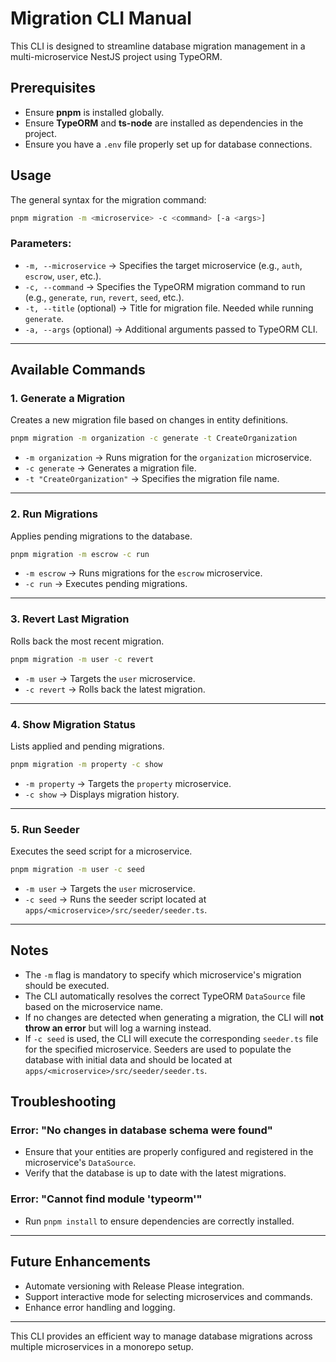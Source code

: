 # Migration CLI Manual

This CLI is designed to streamline database migration management in a multi-microservice NestJS project using TypeORM.

## Prerequisites

- Ensure **pnpm** is installed globally.
- Ensure **TypeORM** and **ts-node** are installed as dependencies in the project.
- Ensure you have a `.env` file properly set up for database connections.

## Usage

The general syntax for the migration command:

```sh
pnpm migration -m <microservice> -c <command> [-a <args>]
```

### Parameters:

- `-m, --microservice` → Specifies the target microservice (e.g., `auth`, `escrow`, `user`, etc.).
- `-c, --command` → Specifies the TypeORM migration command to run (e.g., `generate`, `run`, `revert`, `seed`, etc.).
- `-t, --title` (optional) → Title for migration file. Needed while running `generate`.
- `-a, --args` (optional) → Additional arguments passed to TypeORM CLI.

---

## Available Commands

### 1. Generate a Migration

Creates a new migration file based on changes in entity definitions.

```sh
pnpm migration -m organization -c generate -t CreateOrganization
```

- `-m organization` → Runs migration for the `organization` microservice.
- `-c generate` → Generates a migration file.
- `-t "CreateOrganization"` → Specifies the migration file name.

---

### 2. Run Migrations

Applies pending migrations to the database.

```sh
pnpm migration -m escrow -c run
```

- `-m escrow` → Runs migrations for the `escrow` microservice.
- `-c run` → Executes pending migrations.

---

### 3. Revert Last Migration

Rolls back the most recent migration.

```sh
pnpm migration -m user -c revert
```

- `-m user` → Targets the `user` microservice.
- `-c revert` → Rolls back the latest migration.

---

### 4. Show Migration Status

Lists applied and pending migrations.

```sh
pnpm migration -m property -c show
```

- `-m property` → Targets the `property` microservice.
- `-c show` → Displays migration history.

---

### 5. Run Seeder

Executes the seed script for a microservice.

```sh
pnpm migration -m user -c seed
```

- `-m user` → Targets the `user` microservice.
- `-c seed` → Runs the seeder script located at `apps/<microservice>/src/seeder/seeder.ts`.

---

## Notes

- The `-m` flag is mandatory to specify which microservice's migration should be executed.
- The CLI automatically resolves the correct TypeORM `DataSource` file based on the microservice name.
- If no changes are detected when generating a migration, the CLI will **not throw an error** but will log a warning
  instead.
- If `-c seed` is used, the CLI will execute the corresponding `seeder.ts` file for the specified microservice. Seeders
  are used to populate the database with initial data and should be located at
  `apps/<microservice>/src/seeder/seeder.ts`.

## Troubleshooting

### Error: "No changes in database schema were found"

- Ensure that your entities are properly configured and registered in the microservice's `DataSource`.
- Verify that the database is up to date with the latest migrations.

### Error: "Cannot find module 'typeorm'"

- Run `pnpm install` to ensure dependencies are correctly installed.

---

## Future Enhancements

- Automate versioning with Release Please integration.
- Support interactive mode for selecting microservices and commands.
- Enhance error handling and logging.

---

This CLI provides an efficient way to manage database migrations across multiple microservices in a monorepo setup.
